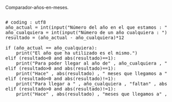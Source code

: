 Comparador-años-en-meses.


<pre>

# coding : utf8
año_actual = int(input("Número del año en el que estamos : "))
año_cualquiera = int(input("Número de un año cualquiera : "))
resultado = (año_actual - año_cualquiera)*12

if (año_actual == año_cualquiera):
    print("El año que ha utilizado es el mismo.")
elif (resultado<0 and abs(resultado)==1):
    print("Para poder llegar al año de" , año_cualquiera , "faltan" , abs(resultado) , "meses")
elif (resultado>0 and abs(resultado)==1):
    print("Hace" , abs(resultado) , " meses que llegamos a " , año_cualquiera)
elif (resultado<0 and abs(resultado)!=1):
    print("Para llegar a " , año_cualquiera , "faltan" , abs(resultado) , "meses")
elif (resultado>0 and abs(resultado)!=1):
    print("Hace" , abs(resultado) , "meses que llegamos a" , anyo_cualquiera)
</pre>


